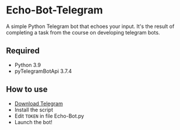 # Echo-Bot-Telegram
A simple Python Telegram bot that echoes your input. It's the result of completing a task from the course on developing telegram bots.

## Required
* Python 3.9
* pyTelegramBotApi 3.7.4

## How to use
* [Download Telegram](https://desktop.telegram.org/)
* Install the script
* Edit `TOKEN` in file Echo-Bot.py
* Launch the bot!

